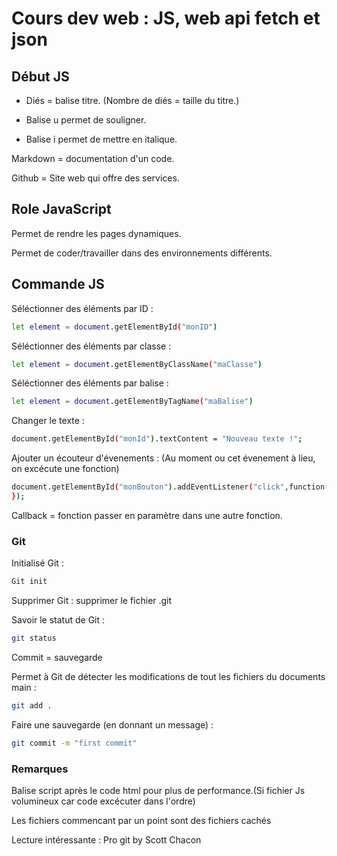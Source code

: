 # Cours dev web : JS, web api fetch et json

## Début JS

 - Diés = balise titre. (Nombre de diés = taille du titre.)

 - Balise u permet de souligner.

 - Balise i permet de mettre en italique.

 Markdown = documentation d'un code.

 Github = Site web qui offre des services.

## Role JavaScript 
 Permet de rendre les pages dynamiques. 

 Permet de coder/travailler dans des environnements différents.

## Commande JS

Séléctionner des éléments par ID :

```sh
let element = document.getElementById("monID")
```
Séléctionner des éléments par classe :

```sh
let element = document.getElementByClassName("maClasse")
```

Séléctionner des éléments par balise :

```sh
let element = document.getElementByTagName("maBalise")
```

Changer le texte :

```sh
document.getElementById("monId").textContent = "Nouveau texte !";
```

Ajouter un écouteur d'évenements :
(Au moment ou cet évenement à lieu, on excécute une fonction)

```sh
document.getElementById("monBouton").addEventListener("click",function(){alert("Bouton cliqué !");
});
```
Callback = fonction passer en paramètre dans une autre fonction.

### Git 

Initialisé Git : 

```sh
Git init
```

Supprimer Git : supprimer le fichier .git

Savoir le statut de Git : 

```sh
git status
```

Commit = sauvegarde

Permet à Git de détecter les modifications de tout les fichiers du documents main : 

```sh
git add .
```

Faire une sauvegarde (en donnant un message) : 

```sh
git commit -m "first commit"
```

### Remarques

Balise script après le code html pour plus de performance.(Si fichier Js volumineux car code excécuter dans l'ordre)

Les fichiers commencant par un point sont des fichiers cachés

Lecture intéressante : Pro git by Scott Chacon